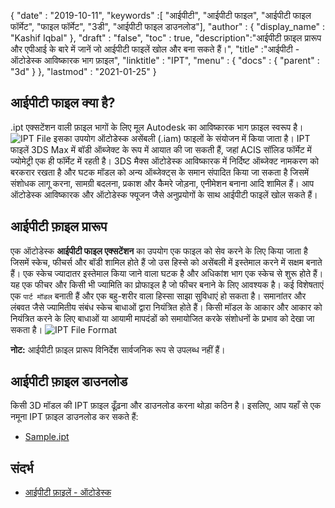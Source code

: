 {
  "date" : "2019-10-11",
  "keywords" :[ "आईपीटी", "आईपीटी फाइल", "आईपीटी फाइल फॉर्मेट", "फाइल फॉर्मेट", "3डी", "आईपीटी फाइल डाउनलोड"],
  "author" : {
    "display_name" : "Kashif Iqbal"
},
  "draft" : "false",
  "toc" : true,
  "description":"आईपीटी फ़ाइल प्रारूप और एपीआई के बारे में जानें जो आईपीटी फाइलें खोल और बना सकते हैं।",
  "title" :"आईपीटी - ऑटोडेस्क आविष्कारक भाग फ़ाइल",
  "linktitle" : "IPT",
  "menu" : {
    "docs" : {
      "parent" : "3d"
}
},
  "lastmod" : "2021-01-25"
}

## आईपीटी फाइल क्या है?

.ipt एक्सटेंशन वाली फ़ाइल भागों के लिए मूल Autodesk का आविष्कारक भाग फ़ाइल स्वरूप है।
![IPT File](../ipt2.jpg "IPT File")
इसका उपयोग ऑटोडेस्क असेंबली (.iam) फाइलों के संयोजन में किया जाता है। IPT फाइलें 3DS Max में बॉडी ऑब्जेक्ट के रूप में आयात की जा सकती हैं, जहां ACIS सॉलिड फॉर्मेट में ज्योमेट्री एक ही फॉर्मेट में रहती है। 3DS मैक्स ऑटोडेस्क आविष्कारक में निर्दिष्ट ऑब्जेक्ट नामकरण को बरकरार रखता है और घटक मॉडल को अन्य ऑब्जेक्ट्स के समान संपादित किया जा सकता है जिसमें संशोधक लागू करना, सामग्री बदलना, प्रकाश और कैमरे जोड़ना, एनीमेशन बनाना आदि शामिल हैं। आप ऑटोडेस्क आविष्कारक और ऑटोडेस्क फ्यूजन जैसे अनुप्रयोगों के साथ आईपीटी फाइलें खोल सकते हैं।

## आईपीटी फ़ाइल प्रारूप

एक ऑटोडेस्क **आईपीटी फाइल एक्सटेंशन** का उपयोग एक फाइल को सेव करने के लिए किया जाता है जिसमें स्केच, फीचर्स और बॉडी शामिल होते हैं जो उस हिस्से को असेंबली में इस्तेमाल करने में सक्षम बनाते हैं। एक स्केच ज्यादातर इस्तेमाल किया जाने वाला घटक है और अधिकांश भाग एक स्केच से शुरू होते हैं। यह एक फीचर और किसी भी ज्यामिति का प्रोफाइल है जो फीचर बनाने के लिए आवश्यक है। कई विशेषताएं एक `पार्ट मॉडल` बनाती हैं और एक बहु-शरीर वाला हिस्सा साझा सुविधाएं हो सकता है। समानांतर और लंबवत जैसे ज्यामितीय संबंध स्केच बाधाओं द्वारा नियंत्रित होते हैं। किसी मॉडल के आकार और आकार को नियंत्रित करने के लिए बाधाओं या आयामी मापदंडों को समायोजित करके संशोधनों के प्रभाव को देखा जा सकता है।
![IPT File Format](../ipt.jpg "IPT File Format")

**नोट:** आईपीटी फ़ाइल प्रारूप विनिर्देश सार्वजनिक रूप से उपलब्ध नहीं हैं।

## आईपीटी फ़ाइल डाउनलोड
किसी 3D मॉडल की IPT फ़ाइल ढूँढ़ना और डाउनलोड करना थोड़ा कठिन है। इसलिए, आप यहाँ से एक नमूना IPT फ़ाइल डाउनलोड कर सकते हैं:

- [Sample.ipt](../sample.ipt)

## संदर्भ

* [आईपीटी फ़ाइलें - ऑटोडेस्क](https://help.autodesk.com/view/INVNTOR/2018/ENU/?guid=GUID-94B779C0-6B2B-499A-A4F9-2E4BAB49712F)
